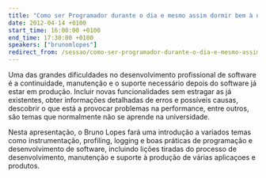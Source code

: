 ```yaml
---
title: "Como ser Programador durante o dia e mesmo assim dormir bem à noite"
date: 2012-04-14 +0100
start_time: 16:00:00 +0100
end_time: 17:30:00 +0100
speakers: ["brunomlopes"]
redirect_from: /sessao/como-ser-programador-durante-o-dia-e-mesmo-assim-dormir-bem-a-noite/
---
```

Uma das grandes dificuldades no desenvolvimento profissional de software é a continuidade, manutenção e o suporte necessário depois do software já estar em produção. Incluir novas funcionalidades sem estragar as já existentes, obter informações detalhadas de erros e possíveis causas, descobrir o que está a provocar problemas na performance, entre outros, são temas que normalmente não se aprende na universidade.

Nesta apresentação, o Bruno Lopes fará uma introdução a variados temas como instrumentação, profiling, logging e boas práticas de programação e desenvolvimento de software, incluindo lições tiradas do processo de desenvolvimento, manutenção e suporte à produção de várias aplicaçoes e produtos.

